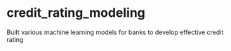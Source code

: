 # credit_rating_modeling
Built various machine learning models for banks to develop effective credit rating 
